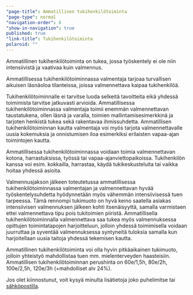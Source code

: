 ```yaml
---
"page-title": Ammatillinen tukihenkilötoiminta
"page-type": normal
"navigation-order": 6
"show-in-navigation": true
published: true
"link-title": Tukihenkilötoiminta
polaroid: ""
---
```













Ammatillinen tukihenkilötoiminta on tukea, jossa työskentely ei ole niin intensiivistä ja vaativaa kuin valmennus.

Ammatillisessa tukihenkilötoiminnassa valmentaja tarjoaa turvallisen aikuisen läsnäoloa tilanteissa, joissa valmennettava kaipaa tukihenkilöä.

Tukihenkilötoiminnalle ei tarvitse luoda selkeitä tavoitteita eikä yhdessä toimimista tarvitse jatkuvasti arvioida. Ammatillisessa tukihenkilötoiminnassa valmentaja toimii enemmän valmennettavan taustatukena, ollen läsnä ja varalla, toimien mallintamisesimerkkinä ja tarjoten henkistä tukea sekä rakentavaa ihmissuhdetta. Ammatillisen tukihenkilötoiminnan kautta valmentaja voi myös tarjota valmennettavalle uusia kokemuksia ja onnistumisen iloa esimerkiksi erilaisten vapaa-ajan toimintojen kautta.

Ammatillisessa tukihenkilötoiminnassa voidaan toimia valmennettavan kotona, harrastuksissa, työssä tai vapaa-ajanviettopaikoissa. Tukihenkilön kanssa voi esim. kokkailla, harrastaa, käydä tukikeskusteluita tai vaikka hoitaa yhdessä asioita. 

Valmennusjakson jälkeen toteutetussa ammatillisessa tukihenkilötoiminnassa valmentajan ja valmennettavan hyvää työskentelysuhdetta hyödynnetään myös vähemmän intensiivisessä tuen tarpeessa.  Tämä rennompi tukimuoto on hyvä keino saatella asiakas intensiivisen valmennuksen jälkeen kohti itsenäisyyttä, samalla varmistaen ettei valmennettava tipu pois tukitoimien piiristä. Ammatillisella tukihenkilötoiminnalla valmennettava saa tukea myös valmennuksessa opittujen toimintatapojen harjoitteluun, jolloin yhdessä toimimisella voidaan juurruttaa ja syventää valmennuksessa syntyneitä tuloksia samalla kun harjoitellaan uusia taitoja yhdessä tekemisen kautta.

Ammatillinen tukihenkilötoiminta voi olla hyvin pitkäaikainen tukimuoto, jolloin yhteistyö mahdollistaa tuen mm. mielenterveyden haasteisiin. Ammatillisen tukihenkilötoiminnan perushinta on 60e/1,5h, 80e/2h, 100e/2,5h, 120e/3h (+mahdolliset alv 24%).

Jos olet kiinnostunut, voit kysyä minulta lisätietoja joko puhelimitse tai [sähköpostilla](/ota-yhteytta).
